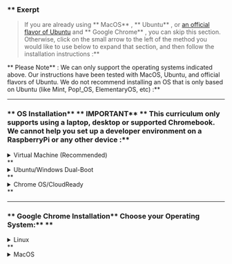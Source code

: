 ### ** Exerpt
>If you are already using ** MacOS** , ** Ubuntu** , or [an official flavor of Ubuntu](https://wiki.ubuntu.com/UbuntuFlavors) and ** Google Chrome** , you can skip this section. Otherwise, click on the small arrow to the left of the method you would like to use below to expand that section, and then follow the installation instructions :**



** Please Note** : We can only support the operating systems indicated above. Our instructions have been tested with MacOS, Ubuntu, and official flavors of Ubuntu. We do not recommend installing an OS that is only based on Ubuntu (like Mint, Pop!_OS, ElementaryOS, etc) :**



---


### ** OS Installation** ** IMPORTANT** ** This curriculum only supports using a laptop, desktop or supported Chromebook. We cannot help you set up a developer environment on a RaspberryPi or any other device :**

<details markdown="block">

<summary class="dropDown-header">Virtual Machine (Recommended)
</summary>** Installing a Virtual Machine (VM) is the easiest and most reliable way to get started creating an environment for web development. A VM is an entire computer emulation that runs inside your current Operating System (OS), like Windows. The main drawback of a VM is that it can be slow because you're essentially running two computers at the same time. We'll do a few things to improve its performance :**



---


### ** Step 1: Download VirtualBox and Xubuntu** Installing a VM is a simple process. This guide uses Oracle's VirtualBox program to create and run the VM. This program is open-source, free, and simple. What more can you ask for? Now, let's make sure we have everything downloaded and ready for installation :**



** IMPORTANT** ** Once you have completed these instructions, ** you are expected to work entirely in the VM :**

 Maximize the window, add more virtual monitors if you have them, fire up the Internet Browser in the ** Whisker Menu**  <img src="https://cdn.statically.io/gh/TheOdinProject/curriculum/5d27ddb08c8cf3c553537deb6156a5c7f7aa1bac/foundations/installations/prerequisites/imgs/whisker_menu_icon.png" style="width:25px" title="The Whisker Menu Icon" alt="Whisker Menu Icon"> on the top left of the desktop. You should not be using anything outside of the VM while working on The Odin Project. If you feel like you have a good understanding after using the VM for a while, and or want to improve your experience, we recommend dual-booting Ubuntu, which there are instructions for below :**


#### ** ** NOTICE FOR WINDOWS 11 USERS:** ** 
Windows 11 released in October 2021. VirtualBox (the program that runs your Virtual Machine) does not currently support Windows 11 as a host operating
system. This means that VirtualBox may not properly install or run on Windows 11, or that you could face serious bugs that hinder performance or cause
crashes. It is recommended that you remain on Windows 10 until VirtualBox is supported or consider installing Linux using Dual-Boot with the assistance
of the second guide on this lesson page :**

You can see the currently supported operating systems for VirtualBox hosting [in this section of their documentation.](https://www.virtualbox.org/manual/UserManual.html#hostossupport)** #### ** ** Step 1.1: Download VirtualBox** [Click here](https://www.virtualbox.org/wiki/Downloads "VirtualBox Downloads") and download VirtualBox for Windows hosts :**


#### ** ** Step 1.2: Download Xubuntu** There are thousands of distributions of Linux out there, but Ubuntu is undoubtedly one of the most popular and user friendly. When installing Linux on a VM, we recommend [downloading Xubuntu 20.04](https://mirror.us.leaseweb.net/ubuntu-cdimage/xubuntu/releases/20.04/release/xubuntu-20.04.3-desktop-amd64.iso). Xubuntu uses the same base software as Ubuntu but has a desktop environment that requires fewer computer resources and is therefore ideal for virtual machines :**



---


### ** Step 2: Install VirtualBox and set up Xubuntu** #### ** ** Step 2.1: Install VirtualBox** Installing VirtualBox is very straightforward. It doesn't require much technical knowledge and is the same process as installing any other program on your Windows computer. Double clicking the downloaded VirtualBox file will start the installation process. During the installation, you'll be presented with various options. Leave them in their default state unless you are certain about their behavior. As the software installs, the progress bar might appear to be stuck; just wait for it to finish :**


#### ** ** Step 2.2: Prepare VirtualBox for Xubuntu** Now that you have VirtualBox installed, launch the program. Once open, you should see the start screen :**

<img style="padding: 0em; width: auto" src="https://cdn.statically.io/gh/TheOdinProject/curriculum/5d27ddb08c8cf3c553537deb6156a5c7f7aa1bac/foundations/installations/prerequisites/imgs/00.png" alt="The VirtualBox start screen" title="A new start">** Click on the "New" button to create a virtual operating system. Give it a name of "Xubuntu", leave the "Machine Folder" as is, set the "Type" to "Linux" and be sure "Version" is set to "Ubuntu (64-bit)". If the 64-bit option is not present, you'll likely need to [enable virtualization in your computer's BIOS/UEFI settings](https://access.redhat.com/documentation/en-us/red_hat_enterprise_linux/7/html/virtualization_deployment_and_administration_guide/sect-troubleshooting-enabling_intel_vt_x_and_amd_v_virtualization_hardware_extensions_in_bios). Continue by pressing "Next", and choose the following options in the next steps:** ** 
<img style="border-style: solid; border-width: thin; padding: 0em; width: auto" src="https://cdn.statically.io/gh/TheOdinProject/curriculum/5d27ddb08c8cf3c553537deb6156a5c7f7aa1bac/foundations/installations/prerequisites/imgs/01.png" alt="The VirtualBox Create Virtual Machine window" title="Xubuntu should make the Version be Ubuntu (64-bit) automatically">** 1. Memory size: Use 2048 MB or more if possible. Ideally, you want this amount to be somewhere between 2048 (the recommended amount by Xubuntu) and half of your computer's maximum memory. For example, if you have 8 GB (8192 MB respectively) of RAM, you could allocate up to 4096 MB (1024 MB to 1 GB) to your VM's operating system. If you do not know how much RAM is available to you, please click [here](https://www.google.com/search?q=how+to+find+out+how+much+ram+you+have). If the VM runs a bit slow, try allocating more memory!<br/>** Note:**  Difficulty converting your ** G** iga** B** ytes into ** M** ega** B** ytes? 1 GB of RAM is equal to 1024 MB. Therefore, you can say that ** 8 GB = 8 x 1024 = 8192 MB :**



**    <img style="border-style: solid; border-width: thin; padding: 0em; width: auto" src="https://cdn.statically.io/gh/TheOdinProject/curriculum/5d27ddb08c8cf3c553537deb6156a5c7f7aa1bac/foundations/installations/prerequisites/imgs/02.png" alt="The VirtualBox RAM window" title="Please allow me to Google that for you">** 2. Hard disk: Click ** "Create a virtual hard disk now" :**



**    <img style="border-style: solid; border-width: thin; padding: 0em; width: auto" src="https://cdn.statically.io/gh/TheOdinProject/curriculum/5d27ddb08c8cf3c553537deb6156a5c7f7aa1bac/foundations/installations/prerequisites/imgs/03.png" alt="The VirtualBox Create Hard Disk window 1" title="This is the default selection">** 3. Hard disk file type: Choose the ** VDI (VirtualBox disk image)**  option :**

   <img style="border-style: solid; border-width: thin; padding: 0em; width: auto" src="https://cdn.statically.io/gh/TheOdinProject/curriculum/5d27ddb08c8cf3c553537deb6156a5c7f7aa1bac/foundations/installations/prerequisites/imgs/04.png" alt="The VirtualBox Create Virtual Hard Disk window 2" title="This is also the default selection">** 4. Storage on physical hard disk: ** "Dynamically allocated"**  :**

   <img style="border-style: solid; border-width: thin; padding: 0em; width: auto" src="https://cdn.statically.io/gh/TheOdinProject/curriculum/5d27ddb08c8cf3c553537deb6156a5c7f7aa1bac/foundations/installations/prerequisites/imgs/05.png" alt="The VirtualBox Create Virtual Hard Disk window 3" title="Yet another default selection">** 5. File location and size: We recommend ** at least 20 GB**  for the virtual hard disk :**

   <img style="border-style: solid; border-width: thin; padding: 0em; width: auto" src="https://cdn.statically.io/gh/TheOdinProject/curriculum/5d27ddb08c8cf3c553537deb6156a5c7f7aa1bac/foundations/installations/prerequisites/imgs/07.png" alt="The VirtualBox Create Virtual Hard Disk window 4" title="You could make it 21 GB if you want">** After completing the last step, click the ** "Create"**  button. Your new virtual OS should now appear in the menu. With ** Xubuntu**  selected, click on the ** "Settings"**  button on the navigation bar, highlighted in red below :**

<img style="padding: 0em; width: auto" src="https://cdn.statically.io/gh/TheOdinProject/curriculum/5d27ddb08c8cf3c553537deb6156a5c7f7aa1bac/foundations/installations/prerequisites/imgs/08.png" alt="The VirtualBox Home screen with Xubuntu" title="Or you can right-click Xubuntu and go to Settings">**  Click on the ** "System"**  tab and then the ** "Processor"**  tab. Increase the Processor(s) to 2. If this screen prevents you from increasing processors, you likely need to [enable virtualization in your computer's BIOS/UEFI settings](https://access.redhat.com/documentation/en-us/red_hat_enterprise_linux/7/html/virtualization_deployment_and_administration_guide/sect-troubleshooting-enabling_intel_vt_x_and_amd_v_virtualization_hardware_extensions_in_bios). If you have a single core processor, you will not be able to change this setting.
 
<img style="padding: 0em width: auto;" src="https://cdn.statically.io/gh/TheOdinProject/curriculum/5d27ddb08c8cf3c553537deb6156a5c7f7aa1bac/foundations/installations/prerequisites/imgs/09.png" alt="The Xubuntu System Settings Processor window" title="Weirdly enough, some people still have single core processors">** If you have more than one monitor, you can create additional monitors by increasing the ** "Monitor Count"**  attribute in the ** "Display"**  tab. Please be sure to increase the ** "Video Memory"**  slider until it is in the green. ** All other settings should remain default :**



** <img style="padding: 0em; width: auto" src="https://cdn.statically.io/gh/TheOdinProject/curriculum/5d27ddb08c8cf3c553537deb6156a5c7f7aa1bac/foundations/installations/prerequisites/imgs/10.png" alt="The Xubuntu System Settings Display window" title="This feature works surprisingly well">** With all that complete, click ** "OK"**  to save the changes :**

You cannot install Xubuntu without mounting the ISO you downloaded earlier. We will do that now. Click on the section labeled ** [Optical Drive] Empty**  to the right of the text labeled ** IDE Secondary Master**  under ** Storage**  at the main VirtualBox screen, while Xubuntu is selected. This will open up a dropdown menu, click ** Choose/Create a disk image.. :**

 :**

<img style="padding: 0em; width: auto" src="https://cdn.statically.io/gh/TheOdinProject/curriculum/5d27ddb08c8cf3c553537deb6156a5c7f7aa1bac/foundations/installations/prerequisites/imgs/12.png" alt="The VirtualBox Home Screen again" title="This is much easier now">** The next window that opens, click on the Blue Circle with the Green Plus labeled ** Add** , and locate your Xubuntu ISO file you downloaded earlier. Choose the ISO and click open :**

<img style="padding: 0em; width: auto" src="https://cdn.statically.io/gh/TheOdinProject/curriculum/5d27ddb08c8cf3c553537deb6156a5c7f7aa1bac/foundations/installations/prerequisites/imgs/13.png" alt="The Xubuntu - Optical Disk Selector screen" title="So much easier">** You should now see the ISO on the Disk Selector screen. Click it and hit the ** Choose**  button at the bottom :**

<img style="padding: 0em; width: auto" src="https://cdn.statically.io/gh/TheOdinProject/curriculum/5d27ddb08c8cf3c553537deb6156a5c7f7aa1bac/foundations/installations/prerequisites/imgs/14.png" alt="The Xubuntu - Optical Disk Selector screen but with an ISO loaded" title="And it works">** You can now start the VM by right clicking on the icon in the menu and by clicking the large "Start" arrow at the top :**

When the VM starts up, you'll be asked to install Xubuntu. All of the default options can be left alone, including the Installation type ("Erase disk and install Ubuntu"). It may sound dangerous, but the VM can only see the "Hard Drive" of the VM. This is the beauty of VMs: the ability to separate the physical space of your computer across many VMs. While installing, be sure to take note of the password and username you chose, we will need these later :**

The rest of the installation is pretty straightforward, but if you have any questions, you can find Ubuntu's official installation guide for Ubuntu [here](https://tutorials.ubuntu.com/tutorial/tutorial-install-ubuntu-desktop#0) :**

When the installation is finished and asks you to ** "Please remove the installation medium, then press ENTER"** , simply press ENTER. No need to remove anything :**



---


### ** Step 3: Install and Enable Guest Additions** Your regular operating system (Windows in this case) is called the ** Host** , and all other operating systems that run as VMs are called ** Guests** . To make working in your Guest OS easier, you need to install Guest Additions. It adds useful functionality to the Guest OS, such as full-screen guest mode :**

While your VM is running, do the following steps:** ** 
  1. Click the ** Whisker Menu**  <img src="https://cdn.statically.io/gh/TheOdinProject/curriculum/5d27ddb08c8cf3c553537deb6156a5c7f7aa1bac/foundations/installations/prerequisites/imgs/whisker_menu_icon.png" style="width:25px" title="The Whisker Menu Icon" alt="Whisker Menu Icon"> on the top left of the desktop.
  2. Type `Software Updater` in the text field that opens up and click on the item with the same name.
  3. Install all available updates. If there are no available updates, move on to Step 5.
  4. If the ** Software Updater**  is stuck waiting for an ** unattended upgrade**  to finish, reboot the VM and start again from Step 1.
  5. Open a terminal with `ctrl + alt + t` or opening the ** Whisker Menu**  and typing in ** Terminal**  (the shortcut is obviously faster).
  6. Copy and paste this into the terminal: `sudo apt install linux-headers-$(uname -r) build-essential dkms`. _(__note__: You cannot copy and paste between your guest OS and host OS (Windows), so when copying these commands you need to open this page in your VM through your `Web Browser` by pressing `Windows + w` (the Windows key should be between the left ctrl and alt keys) or opening the ** Whisker Menu**  and typing in ** Web Browser** .)_
  7. Enter your password when it asks you to. ** (__note__: Your password will not be visible in the terminal. You will not see any feedback when you type. This is a security feature to protect your password. Press `Enter` when done.)** 
  8. If you get the following errors: ** Unable to locate package build-essential**  and ** Unable to locate package dkms** , paste in the following: `sudo apt-get install build-essential` and enter your password. Otherwise, move on to Step 9.
  9. Type `Y` when it asks you to and let it finish installing. Close the terminal when it is finished.
  10. Click ** Devices**  on the VM toolbar -> ** Insert Guest additions CD image**  in the menu bar.
  11. Wait for the CD image to mount, it will show the CD on the desktop as solid, not transparent, and a window will show on the top right of the VM screen saying it was successfully mounted.
  12. Let's take a look at the contents of the CD image we just mounted. If you see a File Manager window appear, then confirm the presence of a file named `VBoxLinuxAdditions.run`. If that file is present, you can move on to step 13. If you do _not_ see a File Manager window appear, then navigate to the desktop by minimizing all opened windows, and then double-click on the CD icon on the VM desktop. Now you can confirm that the file `VBoxLinuxAdditions.run` is present. If you see that file, move on to step 13.
  13. In the window we opened in step 12, click File > ** Open Terminal Here**  - this should open a terminal with the prompt ending in something like `VBox_GAs_x.x.x` where the x's are the version number.
  14. In the newly opened terminal window, paste `sudo ./VBoxLinuxAdditions.run` and hit enter.
  15. Once it finishes, close the terminal and the CD folder.
  16. Right-click CD on the VM desktop and click ** Eject Volume** . It will not eject if the CD folder is open.
  17. Reboot your VM (which you can do by typing `reboot` and hitting enter in a terminal).
  18. You can now maximize the VM window, create additional displays, and use many other useful features. These options are available on the VM toolbar under ** View**  and ** Device**  :**

  ** NOTE** :** ** 
* If upon trying to start the VM you only get a black screen, close and "power off" the VM, click "Settings -> Display" and make sure "Enable 3D Acceleration" is UNCHECKED, and Video memory is set to AT LEAST 128mb.
* If you receive an error when trying to mount the Guest Additions CD image ("Unable to insert the virtual optical disk"):** **    
   Suggestion 1: Reboot your host (Windows/OSX) operating system. Afterward, ensure that there is no image file mounted in *both* Virtual Box as well as in the file system of the VM.
   
   Suggestion 2: In VirtualBox Manager, while the VM is not running, select Xubuntu then click Settings. In the Storage tab, under Controller: IDE, click on VBoxGuestAdditions.iso and make sure "Live CD/DVD" is ticked. Enabling this option causes the image to not be removed upon ejection, therefore it should be removed as the final step. To do so, once you have completed the Guest Additions installation and shut down your VM, you can find the image where you enabled "Live CD/DVD": under Controller: IDE, by selecting the blue circle dropdown on the right side of the window and clicking "Remove Disk from Virtual Drive". It is also suggested to uncheck "Live CD/DVD" at this point.
* If you encounter the error "VirtualBox-Error: Failed to open a session for the virtual machine..." you might have to turn on 'virtualization' in your host's BIOS settings. If you are using Windows as your host OS you can follow these [instructions](https://2nwiki.2n.cz/pages/viewpage.action?pageId=75202968), otherwise just google how to turn it on for your specific OS.
* Are you using a touchscreen? [Click here](https://www.youtube.com/watch?v=hW-iyHHoDy4) to watch a video on how to enable touchscreen controls for VirtualBox :**



---


### ** Step 4: Understand Your New VM** Here are some tips to help you get started in a virtual environment:** ** 
* All your work should happen in the VM. You will install everything you need for coding, including your text editor, Ruby, and Rails inside the VM. The Xubuntu installation inside of your VM also comes with a web browser pre-installed :**



* To install software on your VM, you will follow the Ubuntu installation instructions from inside the Xubuntu VM :**



* To take a screenshot (which you might need when asking for help on our Discord), you can either press the Host Key (Right Ctrl) + E or click "View -> Take Screenshot" for a full screenshot, or you can click the "Whisker Menu" and type in "Screenshot", in which you can choose to take a screenshot of your entire screen, the current window you are on or to select a certain area to capture :**



* All of the development that you'll do related to TOP will be done in the VM :**



* We recommend going full screen (View > Full-screen Mode) and forgetting about your host OS (Windows). For best performance, close all programs inside of your host OS when running your VM :**



* If you added additional monitors in the "Display" tab of your VM settings, with the VM running, clicking "View" -> "Virtual Screen 2" -> "Enable". You can run fullscreen with multiple monitors, but it may ask for more "Video Memory", which you should have increased when adding more monitors. Upon exiting fullscreen, your secondary display may close. You can reopen it with these instructions :**



---


### ** Step 5: Safely shutting down your VM** You don't pull the plug on your everyday use computer, right? Why would you do the same to your virtual computer? When you click the X button and just close out your VM, you might as well say goodbye to your files. In this section, you'll understand three ways you can shut off your VM :**


#### ** ** Option 1 - Shutting down from inside the VM with UI** Clicking on the ** Whisker Menu**  <img src="https://cdn.statically.io/gh/TheOdinProject/curriculum/5d27ddb08c8cf3c553537deb6156a5c7f7aa1bac/foundations/installations/prerequisites/imgs/whisker_menu_icon.png" style="width:25px" title="The Whisker Menu Icon" alt="Whisker Menu Icon"> and clicking the power icon will give you several options on how to modify your session, including Shutting Down :**

<img style="width: auto" src="https://cdn.statically.io/gh/TheOdinProject/curriculum/9ec5047b3ffdbd4ef4ecc609fb4f52f9b188830f/foundations/installations/prerequisites/imgs/VM_01.png" title="Power Icon" alt="Power Icon">

<br/>

<img style="width: auto" src="https://cdn.statically.io/gh/TheOdinProject/curriculum/9ec5047b3ffdbd4ef4ecc609fb4f52f9b188830f/foundations/installations/prerequisites/imgs/VM_02.png" title="User Session Popup" alt="User Session Popup">** #### ** ** Option 2 - Shutting down from inside the VM with the Terminal** Simply enough, typing `poweroff` will do in this case. Your system will immediately shutdown :**


#### ** ** Option 3 - Shutting down from outside the VM** The last way to accomplish this goal of safely shutting down is by using the VM interface. Clicking on the File tab and hitting the close button (which also has a Power Icon) will bring up a popup titled "Close Virtual Machine". This popup asks if you want to "Save the machine state", "Send the shutdown signal", or "Power off the machine" :**

<img style="width: auto" src="https://cdn.statically.io/gh/TheOdinProject/curriculum/9ec5047b3ffdbd4ef4ecc609fb4f52f9b188830f/foundations/installations/prerequisites/imgs/VM_03.png" title="VM File Menu" alt="VM File Menu">

<br/>

<img style="width: auto" src="https://cdn.statically.io/gh/TheOdinProject/curriculum/9ec5047b3ffdbd4ef4ecc609fb4f52f9b188830f/foundations/installations/prerequisites/imgs/VM_04.png" title="Close Virtual Machine Menu" alt="Close Virtual Machine Menu">** To be safe, click the "Send the shutdown signal" radio and hit OK. This will safely power down your VM and your files will not get corrupted :**

</details>** <details markdown="block">

<summary class="dropDown-header">Ubuntu/Windows Dual-Boot
</summary>** ** Read this entire section before starting** ** Dual-booting provides two operating systems on your computer that you can switch between with a simple reboot. One OS will not modify the other unless you explicitly tell it to do so. Before you continue, be sure to back up any important data and to have a way to ask for help. If you get lost, scared, or stuck, we're here to help in the [Odin Tech Support chat room](https://discordapp.com/channels/505093832157691914/514204667245363200). Come say "Hi"!** 

---


### ** Step 1: Download Ubuntu** First, you need to download the version of Ubuntu you want to install on your computer. Ubuntu comes in different versions ("flavors"), but we suggest the standard desktop [Ubuntu](https://releases.ubuntu.com/20.04/). If you're using an older computer, we recommend [Xubuntu](https://xubuntu.org/release/20-04/). Be sure to download the 64-bit version of [Ubuntu](https://releases.ubuntu.com/20.04/) or [Xubuntu](https://xubuntu.org/release/20-04/) :**



---


### ** Step 2: Create a Bootable Flash Drive** Next, follow [this guide](https://itsfoss.com/create-live-usb-of-ubuntu-in-windows/) to create a bootable flash drive so that you can install Ubuntu on your hard drive. If you don't have a flash drive, you can also use a CD or DVD :**

Note: You can use this method to try out [different flavors of Ubuntu](https://www.ubuntu.com/download/flavours) if you'd like. These images allow you to try out different flavors without committing to an installation. Be aware that running the OS from a flash drive will cause the OS to be slow and can decrease the life of your flash drive :**



---


### ** Step 3: Install Ubuntu** #### ** ** Step 3.1: Boot from the Flash Drive** First, you need to boot Ubuntu from your flash drive. The exact steps may vary, but in general, you will need to do the following:** ** 
* Insert the flash drive into the computer.
* Reboot the computer.
* Select the flash drive as the bootable device instead of the hard drive :**

For example, on a Dell computer, you would need to plug in the flash drive, reboot the computer, and press the F12 key while the computer is first booting up to bring up the boot menu. From there, you can select to boot from the flash drive. Your computer may not be exactly the same, but Google can help you figure it out :**


#### ** ** Step 3.2: Install Ubuntu** If you would like to test out the version of Ubuntu on the flash drive, click 'Try me'. When you have found a flavor of Ubuntu you like, click 'Install' and continue to the next step :**

Installing Ubuntu is where the real changes start happening on your computer. The default settings are mostly perfect, but be sure to ** "Install Ubuntu alongside Windows"**  and change the allocated disk space allowed for Ubuntu to 30 GB (or more if you can) :**

For step-by-step instructions, please follow this [installation guide](https://tutorials.ubuntu.com/tutorial/tutorial-install-ubuntu-desktop#0) from the creators of Ubuntu.
   
### ** Intel RST (Rapid Storage Technology)** If you encounter an error requesting you to disable ** Intel RST**  while attempting to install Ubuntu, [these instructions from Stack Exchange](https://askubuntu.com/questions/1233623/workaround-to-install-ubuntu-20-04-with-intel-rst-systems/1233644#1233644), specifically ** Choice #2** . The process forces Windows to boot into safemode after you switch your motherboard storage driver to work with Ubuntu. Once it boots into Windows, the forced-on safemode is disabled and you are free to attempt an installation of Ubuntu once again :**

</details>** <details markdown="block">

<summary class="dropDown-header">Chrome OS/CloudReady
</summary>** With the recent addition of Linux (Beta), the Chrome OS platform has been opened up to the ability to install native Linux applications. If you wish to use your Chromebook to complete The Odin Project, you will need to ensure you meet a couple requirements:** ** 
1. You have a [supported Chromebook](https://www.chromium.org/chromium-os/chrome-os-systems-supporting-linux)
2. You can install [Linux (Beta)](https://support.google.com/chromebook/answer/9145439?hl=en)** Once you have successfully met both of these requirements,  follow along with the Linux instructions throughout the entire curriculum :**



** Note for CloudReady users** ** Currently there is a bug preventing CloudReady v83.4 from successfully installing Linux (Beta). This was resolved in version 85.2 :**

</details>** 

---


### ** Google Chrome Installation** Choose your Operating System:** ** 
<details markdown="block">

<summary class="dropDown-header">Linux</summary>** #### ** ** Step 1: Download Google Chrome**    - Open your ** Terminal** 
   - Run the following command to download latest ** Google Chrome**  `.deb` package** ```bash
wget https://dl.google.com/linux/direct/google-chrome-stable_current_amd64.deb
```
** #### ** ** Step 2: Install Google Chrome**    - Enter the following command in your terminal to install ** Google Chrome**  `.deb` package** ```bash
sudo apt install ./google-chrome-stable_current_amd64.deb
```
**    - Enter your password, if needed** #### ** ** Step 3: Delete the installer file** ```bash
rm google-chrome-stable_current_amd64.deb
```
** #### ** ** Step 4: Using Google Chrome
You can start chrome in two ways,**    - Click ** Google Chrome**  from the Applications menu
   - ** Or** , use the `google-chrome` command from the terminal *(Don't worry about the messages printed in the terminal)** *```bash
google-chrome
```
** </details>** <details markdown="block">

<summary class="dropDown-header">MacOS</summary>** #### ** ** Step 1: Download Google Chrome**    - [Visit](https://www.google.com/chrome/) Google Chrome download page
   - Click ** Download Chrome for Mac** ** #### ** ** Step 2: Install Google Chrome**    - Open the ** Downloads**  folder
   - Double click the file ** googlechrome.dmg**  
   - Drag the Google Chrome icon to the ** Applications**  folder icon** #### ** ** Step 3: Delete the installer file**    - Open ** Finder** 
   - Click the ** arrow**  next to Google Chrome in the sidebar
   - Go to the ** Downloads**  folder
   - Drag ** googlechrome.dmg**  to the trash** #### ** ** Step 4: Using Google Chrome**    - Go to your ** Applications**  folder
   - Double click ** Google Chrome** ** </details>
